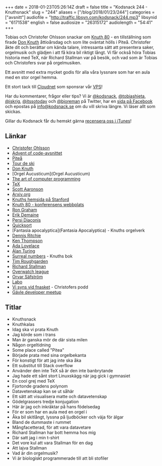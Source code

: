 +++
date = 2018-01-23T05:26:14Z
draft = false
title = "Kodsnack 244 - Knuthsnack"
slug = "244"
aliases = ["/blog/2018/01/23/244"]
categories = ["avsnitt"]
audiofile = "http://traffic.libsyn.com/kodsnack/244.mp3"
libsynid = "6171538"
english = false
audiosize = "26315172"
audiolength = "54:41"
+++

Tobias och Christofer Ohlsson snackar om [Knuth 80](http://knuth80.elfbrink.se/) - en tillställning som firade [Don Knuth](https://en.wikipedia.org/wiki/Donald_Knuth) åttioårsdag och som lite oväntat hölls i Piteå. Christofer åkte dit och berättar om kända talare, intressanta sätt att presentera saker, orgelmusik och glädjen i att få köra bil riktigt långt. Vi får också höra Tobias historia med TeX, när Richard Stallman var på besök, och vad som är Tobias och Christofers svar på orgelmusiken.

Ett avsnitt med extra mycket godis för alla våra lyssnare som har en aula med en stor orgel hemma.

Ett stort tack till [Cloudnet](http://www.cloudnet.se) som sponsrar vår [VPS](http://en.wikipedia.org/wiki/Virtual_private_server)!

Har du kommentarer, frågor eller tips? Vi är [@kodsnack](https://www.twitter.com/kodsnack), [@tobiashieta](https://www.twitter.com/tobiashieta), [@iskrig](https://www.twitter.com/iskrig), [@itssotoday](https://twitter.com/itssotoday) och [@bjoreman](https://www.twitter.com/bjoreman) på Twitter, har en [sida på Facebook](https://www.facebook.com/kodsnack) och epostas på [info@kodsnack.se](mailto:info@kodsnack.se) om du vill skriva längre. Vi läser allt som skickas.

Gillar du Kodsnack får du hemskt gärna [recensera oss i iTunes](http://itunes.apple.com/se/podcast/kodsnack/id561631498?l=en)!

## Länkar ##
* [Christofer Ohlsson](https://twitter.com/christolsson)
* [Advent of code-avsnittet](http://kodsnack.se/242/)
* [Piteå](https://sv.wikipedia.org/wiki/Piteå)
* [Tour de ski](https://en.wikipedia.org/wiki/Tour_de_Ski)
* [Don Knuth](https://en.wikipedia.org/wiki/Donald_Knuth)
* [Orgel Aucusticum](Orgel Aucusticum)  
* [The art of computer programming](https://en.wikipedia.org/wiki/The_Art_of_Computer_Programming)
* [TeX](https://en.wikipedia.org/wiki/TeX)
* [Scott Aaronson](https://en.wikipedia.org/wiki/Scott_Aaronson)
* [Arxiv.org](https://arxiv.org/)
* [Knuths hemsida på Stanford](https://profiles.stanford.edu/donald-knuth)
* [Knuth 80 - konferensens webbplats](http://knuth80.elfbrink.se/)
* [Ron Graham](https://en.wikipedia.org/wiki/Ronald_Graham)
* [Erik Demaine](https://en.wikipedia.org/wiki/Erik_Demaine)
* [Persi Diaconis](https://en.wikipedia.org/wiki/Persi_Diaconis)
* [Quicksort](https://en.wikipedia.org/wiki/Quicksort)
* [Fantasia apocalyptica](Fantasia Apocalyptica) - Knuths orgelverk
* [Dennis Ritchie](https://en.wikipedia.org/wiki/Dennis_Ritchie)
* [Ken Thompson](https://en.wikipedia.org/wiki/Dennis_Ritchie)
* [Ada Lovelace](https://en.wikipedia.org/wiki/Ada_Lovelace)
* [Alan Turing](https://en.wikipedia.org/wiki/Alan_Turing)
* [Surreal numbers](https://www.amazon.com/Surreal-Numbers-Donald-Knuth/dp/0201038129) - Knuths bok
* [Tim Roughgarden](https://en.wikipedia.org/wiki/Tim_Roughgarden)
* [Richard Stallman](https://en.wikipedia.org/wiki/Richard_Stallman)
* [Overwatch league](https://overwatchleague.com/en-us/)
* [Orvar Säfström](https://sv.wikipedia.org/wiki/Orvar_Säfström)
* [Labo](https://www.youtube.com/watch?v=P3Bd3HUMkyU)
* [Vi syns vid fnasket](https://twitter.com/fnasketpodd) - Christofers podd
* [Gävle developer meetup](https://www.meetup.com/Gavle-Developer-Meetup/)

## Titlar ##
* Knuthsnack
* Knuthkalas
* Idag ska vi prata Knuth
* Jag körde som i trans
* Man är ganska mör de där sista milen
* Någon orgeltidning
* Some place called "Pitea"
* Började prata med sina orgelbekanta
* För konstigt för att jag inte ska åka
* Ett substitut till Stack overflow
* Använder den inte TeX så är den inte banbrytande
* Jag hade ett sånt stort Linuxskägg när jag gick i gymnasiet
* En cool grej med TeX
* Fjortonde gradens polynom
* Datavetenskap kan se ut såhär
* Ett sätt att visualisera matte och datavetenskap
* Gödelgrassers tredje konjugation
* Här är jag och inkräktar på hans födelsedag
* För er som har en aula med en orgel i
* Åka bil skitlångt, lyssna på ljudböcker och väja för älgar
* Bland de dummaste i rummet
* Mångfacetterad, för att vara datavetare
* Richard Stallman har bott hemma hos mig
* Där satt jag i min t-shirt
* Det vore kul att vara Stallman för en dag
* Att lajva Stallman
* Vad är din orgelmusik?
* Vi är biologiskt programmerade till att bli stofiler
